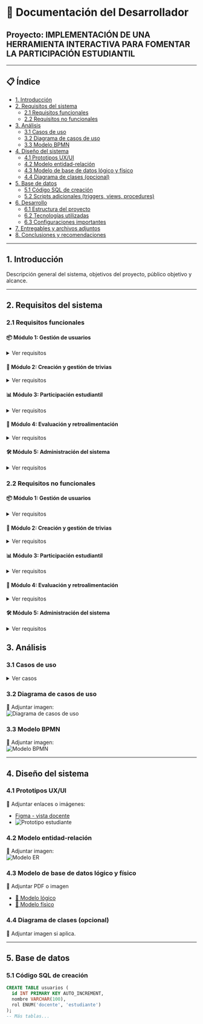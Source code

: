 # 📘 Documentación del Desarrollador  
## Proyecto: IMPLEMENTACIÓN DE UNA HERRAMIENTA INTERACTIVA PARA FOMENTAR LA PARTICIPACIÓN ESTUDIANTIL

---

## 📋 Índice

- [1. Introducción](#1-introducción)
- [2. Requisitos del sistema](#2-requisitos-del-sistema)
  - [2.1 Requisitos funcionales](#21-requisitos-funcionales)
  - [2.2 Requisitos no funcionales](#22-requisitos-no-funcionales)
- [3. Análisis](#3-análisis)
  - [3.1 Casos de uso](#31-casos-de-uso)
  - [3.2 Diagrama de casos de uso](#32-diagrama-de-casos-de-uso)
  - [3.3 Modelo BPMN](#33-modelo-bpmn)
- [4. Diseño del sistema](#4-diseño-del-sistema)
  - [4.1 Prototipos UX/UI](#41-prototipos-uxui)
  - [4.2 Modelo entidad-relación](#42-modelo-entidad-relación)
  - [4.3 Modelo de base de datos lógico y físico](#43-modelo-de-base-de-datos-lógico-y-físico)
  - [4.4 Diagrama de clases (opcional)](#44-diagrama-de-clases-opcional)
- [5. Base de datos](#5-base-de-datos)
  - [5.1 Código SQL de creación](#51-código-sql-de-creación)
  - [5.2 Scripts adicionales (triggers, views, procedures)](#52-scripts-adicionales-triggers-views-procedures)
- [6. Desarrollo](#6-desarrollo)
  - [6.1 Estructura del proyecto](#61-estructura-del-proyecto)
  - [6.2 Tecnologías utilizadas](#62-tecnologías-utilizadas)
  - [6.3 Configuraciones importantes](#63-configuraciones-importantes)
- [7. Entregables y archivos adjuntos](#7-entregables-y-archivos-adjuntos)
- [8. Conclusiones y recomendaciones](#8-conclusiones-y-recomendaciones)

---

## 1. Introducción

Descripción general del sistema, objetivos del proyecto, público objetivo y alcance.

---

## 2. Requisitos del sistema

### 2.1 Requisitos funcionales
#### 📦 Módulo 1: Gestión de usuarios
<details>
  <summary>Ver requisitos</summary>

- RNF-U1: El sistema debe validar la autenticación en menos de 1 segundo.
- RNF-U2: Los datos del usuario deben estar cifrados en la base de datos.
- RNF-U3: Las sesiones deben expirar después de 15 minutos de inactividad.

</details>

#### 🎯 Módulo 2: Creación y gestión de trivias
<details>
  <summary>Ver requisitos</summary>

- RNF-T1: El sistema debe guardar una trivia en menos de 1 segundo.
- RNF-T2: El contenido de las trivias debe almacenarse en formato seguro para prevenir XSS.
- RNF-T3: El editor de preguntas debe ser accesible según la norma WCAG 2.1.

</details>

#### 📊 Módulo 3: Participación estudiantil
<details>
  <summary>Ver requisitos</summary>

- RNF-P1: La carga de una trivia para el estudiante no debe superar los 2 segundos.
- RNF-P2: Debe garantizarse disponibilidad del 99.5% durante horarios escolares.
- RNF-P3: El sistema debe prevenir múltiples respuestas desde el mismo usuario.

</details>

#### 🧮 Módulo 4: Evaluación y retroalimentación
<details>
  <summary>Ver requisitos</summary>

- RNF-E1: Los resultados deben mostrarse inmediatamente después de responder.
- RNF-E2: El sistema debe registrar el historial de resultados de cada estudiante.
- RNF-E3: Las gráficas de retroalimentación deben cargarse en menos de 1 segundo.

</details>

#### 🛠️ Módulo 5: Administración del sistema
<details>
  <summary>Ver requisitos</summary>

- RNF-A1: Las operaciones administrativas deben estar protegidas por autenticación de doble factor.
- RNF-A2: Los logs deben guardarse en servidores seguros durante mínimo 6 meses.
- RNF-A3: La interfaz de administración debe ser responsiva para dispositivos móviles.

</details>

### 2.2 Requisitos no funcionales
#### 📦 Módulo 1: Gestión de usuarios
<details>
  <summary>Ver requisitos</summary>

- RNF-U1: El sistema debe validar la autenticación en menos de 1 segundo.
- RNF-U2: Los datos del usuario deben estar cifrados en la base de datos.
- RNF-U3: Las sesiones deben expirar después de 15 minutos de inactividad.

</details>

#### 🎯 Módulo 2: Creación y gestión de trivias
<details>
  <summary>Ver requisitos</summary>

- RNF-T1: El sistema debe guardar una trivia en menos de 1 segundo.
- RNF-T2: El contenido de las trivias debe almacenarse en formato seguro para prevenir XSS.
- RNF-T3: El editor de preguntas debe ser accesible según la norma WCAG 2.1.

</details>

#### 📊 Módulo 3: Participación estudiantil
<details>
  <summary>Ver requisitos</summary>

- RNF-P1: La carga de una trivia para el estudiante no debe superar los 2 segundos.
- RNF-P2: Debe garantizarse disponibilidad del 99.5% durante horarios escolares.
- RNF-P3: El sistema debe prevenir múltiples respuestas desde el mismo usuario.

</details>

#### 🧮 Módulo 4: Evaluación y retroalimentación
<details>
  <summary>Ver requisitos</summary>

- RNF-E1: Los resultados deben mostrarse inmediatamente después de responder.
- RNF-E2: El sistema debe registrar el historial de resultados de cada estudiante.
- RNF-E3: Las gráficas de retroalimentación deben cargarse en menos de 1 segundo.

</details>

#### 🛠️ Módulo 5: Administración del sistema
<details>
  <summary>Ver requisitos</summary>

- RNF-A1: Las operaciones administrativas deben estar protegidas por autenticación de doble factor.
- RNF-A2: Los logs deben guardarse en servidores seguros durante mínimo 6 meses.
- RNF-A3: La interfaz de administración debe ser responsiva para dispositivos móviles.

</details>


## 3. Análisis

### 3.1 Casos de uso
<details>
  <summary>Ver casos</summary>

- **CU01 - Crear Trivia**
  - **Actor**: Docente
  - **Flujo principal**: ...
  - **Flujos alternativos**: ...
  - **Precondiciones**: ...
  - **Postcondiciones**: ...

</details>

### 3.2 Diagrama de casos de uso  
📎 Adjuntar imagen:  
![Diagrama de casos de uso](./imagenes/diagrama_casos_uso.png)

### 3.3 Modelo BPMN  
📎 Adjuntar imagen:  
![Modelo BPMN](./imagenes/modelo_bpmn.png)

---

## 4. Diseño del sistema

### 4.1 Prototipos UX/UI  
📎 Adjuntar enlaces o imágenes:  
- [Figma - vista docente](https://www.figma.com/...)  
- ![Prototipo estudiante](./imagenes/prototipo_estudiante.png)

### 4.2 Modelo entidad-relación  
📎 Adjuntar imagen:  
![Modelo ER](./imagenes/modelo_entidad_relacion.png)

### 4.3 Modelo de base de datos lógico y físico  
📎 Adjuntar PDF o imagen  
- [📄 Modelo lógico](./documentos/modelo_logico.pdf)  
- [📄 Modelo físico](./documentos/modelo_fisico.pdf)

### 4.4 Diagrama de clases (opcional)  
📎 Adjuntar imagen si aplica.

---

## 5. Base de datos

### 5.1 Código SQL de creación  
```sql
CREATE TABLE usuarios (
  id INT PRIMARY KEY AUTO_INCREMENT,
  nombre VARCHAR(100),
  rol ENUM('docente', 'estudiante')
);
-- Más tablas...
